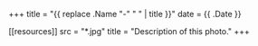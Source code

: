 +++
title = "{{ replace .Name "-" " " | title }}"
date = {{ .Date }}

[[resources]]
    src = "*.jpg"
    title = "Description of this photo."
+++